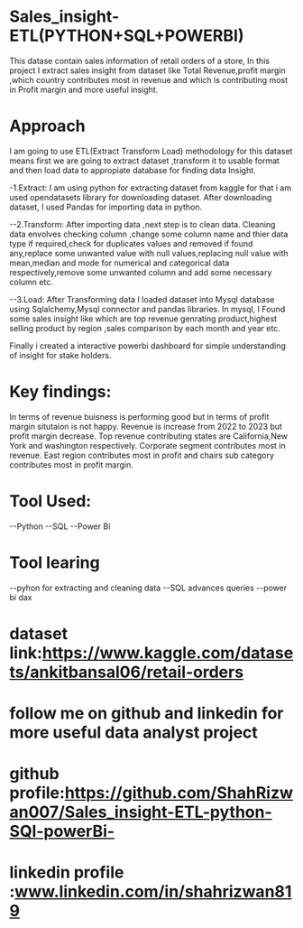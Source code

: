 # Sales_insight-ETL(PYTHON+SQL+POWERBI)

This datase contain sales information of retail orders of a store, In this project I extract sales insight from dataset like Total Revenue,profit margin ,which country contributes most in revenue and which is contributing most in Profit margin and more useful insight.

# Approach
I am going to use ETL(Extract Transform Load) methodology for this dataset means first we are going to extract dataset ,transform it to usable format and then load data to appropiate database for finding data Insight.

-1.Extract:
I am using python for extracting dataset from kaggle for that i am used opendatasets library for downloading dataset.
After downloading dataset, I used Pandas for importing data in python.

--2.Transform:
After importing data ,next step is to clean data.
Cleaning data envolves checking column ,change some column name and thier data type if required,check for duplicates values and removed if found any,replace some unwanted value with null values,replacing null value with mean,median and mode for numerical and categorical data respectively,remove some unwanted column and add some necessary column etc.

--3.Load:
After Transforming data I loaded dataset into Mysql database using Sqlalchemy,Mysql connector and pandas libraries.
In mysql, I Found some sales insight like which are top revenue genrating product,highest selling product by region ,sales comparison by each month and year etc.

Finally i created a interactive powerbi dashboard for simple understanding of insight for stake holders.

# Key findings:
In terms of revenue buisness is performing good but in terms of profit margin situtaion is not happy.
Revenue is increase from 2022 to 2023 but profit margin decrease.
Top revenue contributing states are California,New York and washington respectively.
Corporate segment contributes most in revenue.
East region contributes most in profit and chairs sub category contributes most in profit margin.

# Tool Used:
--Python
--SQL
--Power Bi

# Tool learing
--pyhon for extracting and cleaning data
--SQL advances queries
--power bi dax

# dataset link:https://www.kaggle.com/datasets/ankitbansal06/retail-orders

# follow me on github and linkedin for more useful data analyst project

# github profile:https://github.com/ShahRizwan007/Sales_insight-ETL-python-SQl-powerBi-
# linkedin profile :www.linkedin.com/in/shahrizwan819










